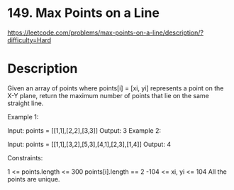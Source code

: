# 149. Max Points on a Line

https://leetcode.com/problems/max-points-on-a-line/description/?difficulty=Hard

# Description

Given an array of points where points[i] = [xi, yi] represents a point on the X-Y plane, return the maximum number of points that lie on the same straight line.

 

Example 1:


Input: points = [[1,1],[2,2],[3,3]]
Output: 3
Example 2:


Input: points = [[1,1],[3,2],[5,3],[4,1],[2,3],[1,4]]
Output: 4
 

Constraints:

1 <= points.length <= 300
points[i].length == 2
-104 <= xi, yi <= 104
All the points are unique.